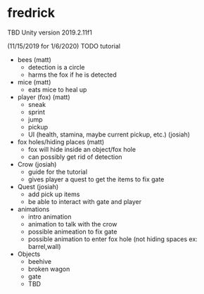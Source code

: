 # fredrick
TBD
Unity version 2019.2.11f1



(11/15/2019 for 1/6/2020)
TODO tutorial
- bees (matt)
  - detection is a circle 
  - harms the fox if he is detected
- mice (matt)
  - eats mice to heal up
- player (fox) (matt)
  - sneak
  - sprint
  - jump
  - pickup 
  - UI (health, stamina, maybe current pickup, etc.) (josiah)
- fox holes/hiding places (matt)
  - fox will hide inside an object/fox hole
  - can possibly get rid of detection 
- Crow (josiah)
  - guide for the tutorial
  - gives player a quest to get the items to fix gate
- Quest (josiah)
  - add pick up items
  - be able to interact with gate and player
- animations
  - intro animation
  - animation to talk with the crow
  - possible animeation to fix gate 
  - possible animation to enter fox hole (not hiding spaces ex: barrel,wall)
- Objects 
  - beehive
  - broken wagon 
  - gate
  - TBD
